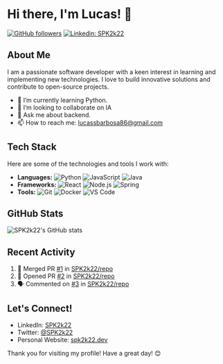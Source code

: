 # Hi there, I'm Lucas! 👋

[![GitHub followers](https://img.shields.io/github/followers/SPK2k22?label=Follow&style=social)](https://github.com/SPK2k22/?tab=follow)
[![Linkedin: SPK2k22](https://img.shields.io/badge/-SPK2k22-blue?style=flat-square&logo=Linkedin&logoColor=white&link=https://www.linkedin.com/in/SPK2k22/)](https://www.linkedin.com/in/SPK2k22/)

## About Me

I am a passionate software developer with a keen interest in learning and implementing new technologies. I love to build innovative solutions and contribute to open-source projects.

- 🌱 I’m currently learning Python.
- 👯 I’m looking to collaborate on IA
- 💬 Ask me about backend.
- 📫 How to reach me: lucassbarbosa86@gmail.com

## Tech Stack

Here are some of the technologies and tools I work with:

- **Languages:** ![Python](https://img.shields.io/badge/-Python-3776AB?style=flat-square&logo=python&logoColor=white) ![JavaScript](https://img.shields.io/badge/-JavaScript-F7DF1E?style=flat-square&logo=javascript&logoColor=black) ![Java](https://img.shields.io/badge/-Java-007396?style=flat-square&logo=java&logoColor=white)
- **Frameworks:** ![React](https://img.shields.io/badge/-React-61DAFB?style=flat-square&logo=react&logoColor=black) ![Node.js](https://img.shields.io/badge/-Node.js-339933?style=flat-square&logo=node.js&logoColor=white) ![Spring](https://img.shields.io/badge/-Spring-6DB33F?style=flat-square&logo=spring&logoColor=white)
- **Tools:** ![Git](https://img.shields.io/badge/-Git-F05032?style=flat-square&logo=git&logoColor=white) ![Docker](https://img.shields.io/badge/-Docker-2496ED?style=flat-square&logo=docker&logoColor=white) ![VS Code](https://img.shields.io/badge/-VS%20Code-007ACC?style=flat-square&logo=visual-studio-code&logoColor=white)

## GitHub Stats

![SPK2k22's GitHub stats](https://github-readme-stats.vercel.app/api?username=SPK2k22&show_icons=true&theme=dracula)

## Recent Activity

<!--START_SECTION:activity-->
1. 🎉 Merged PR [#1](https://github.com/SPK2k22/repo/pull/1) in [SPK2k22/repo](https://github.com/SPK2k22/repo)
2. 💪 Opened PR [#2](https://github.com/SPK2k22/repo/pull/2) in [SPK2k22/repo](https://github.com/SPK2k22/repo)
3. 🗣 Commented on [#3](https://github.com/SPK2k22/repo/issues/3) in [SPK2k22/repo](https://github.com/SPK2k22/repo)
<!--END_SECTION:activity-->

## Let's Connect!

- LinkedIn: [SPK2k22](https://www.linkedin.com/in/SPK2k22/)
- Twitter: [@SPK2k22](https://twitter.com/SPK2k22)
- Personal Website: [spk2k22.dev](https://spk2k22.dev)

Thank you for visiting my profile! Have a great day! 😊
